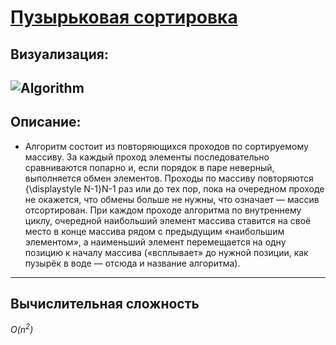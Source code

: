 # [Пузырьковая сортировка](https://ru.wikipedia.org/wiki/Сортировка_пузырьком)

## **Визуализация:**

![Algorithm](https://upload.wikimedia.org/wikipedia/commons/c/c8/Bubble-sort-example-300px.gif)
---
## **Описание:**

  * Алгоритм состоит из повторяющихся проходов по сортируемому массиву. За каждый проход элементы последовательно сравниваются попарно и, если порядок в паре неверный, выполняется обмен элементов. Проходы по массиву повторяются {\displaystyle N-1}N-1 раз или до тех пор, пока на очередном проходе не окажется, что обмены больше не нужны, что означает — массив отсортирован. При каждом проходе алгоритма по внутреннему циклу, очередной наибольший элемент массива ставится на своё место в конце массива рядом с предыдущим «наибольшим элементом», а наименьший элемент перемещается на одну позицию к началу массива («всплывает» до нужной позиции, как пузырёк в воде — отсюда и название алгоритма).
---
## **Вычислительная сложность**

  *O(n<sup>2</sup>)*